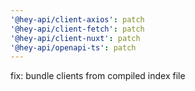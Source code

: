 ```yaml
---
'@hey-api/client-axios': patch
'@hey-api/client-fetch': patch
'@hey-api/client-nuxt': patch
'@hey-api/openapi-ts': patch
---
```


fix: bundle clients from compiled index file
